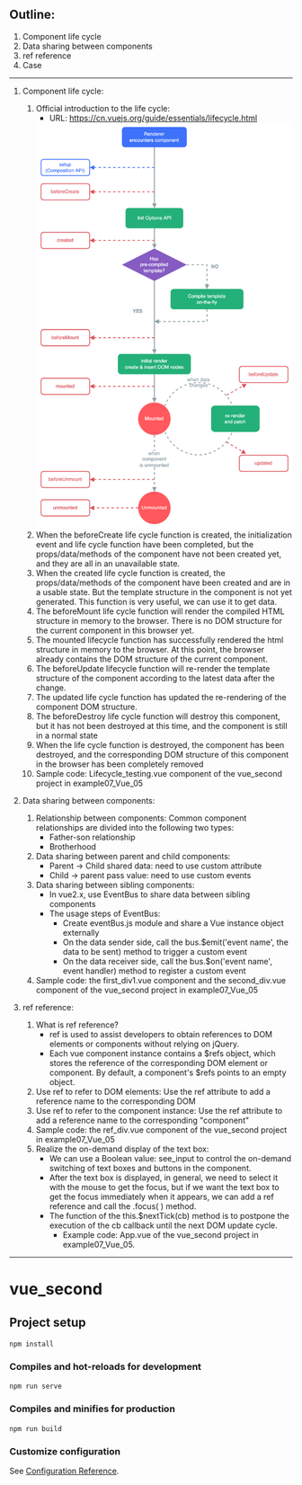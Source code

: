 ## Outline:
1. Component life cycle
2. Data sharing between components
3. ref reference
4. Case
---

1. Component life cycle: 
    1. Official introduction to the life cycle:
        * URL: https://cn.vuejs.org/guide/essentials/lifecycle.html
        <img src="../../image/lifecycle.png">
    2. When the beforeCreate life cycle function is created, the initialization event and life cycle function have been completed, but the props/data/methods of the component have not been created yet, and they are all in an unavailable state.
    3. When the created life cycle function is created, the props/data/methods of the component have been created and are in a usable state. But the template structure in the component is not yet generated. This function is very useful, we can use it to get data.
    4. The beforeMount life cycle function will render the compiled HTML structure in memory to the browser. There is no DOM structure for the current component in this browser yet.
    5. The mounted lifecycle function has successfully rendered the html structure in memory to the browser. At this point, the browser already contains the DOM structure of the current component.
    6. The beforeUpdate lifecycle function will re-render the template structure of the component according to the latest data after the change.
    7. The updated life cycle function has updated the re-rendering of the component DOM structure.
    8. The beforeDestroy life cycle function will destroy this component, but it has not been destroyed at this time, and the component is still in a normal state
    9. When the life cycle function is destroyed, the component has been destroyed, and the corresponding DOM structure of this component in the browser has been completely removed
    10. Sample code: Lifecycle_testing.vue component of the vue_second project in example07_Vue_05

2. Data sharing between components:
    1. Relationship between components: Common component relationships are divided into the following two types:
        * Father-son relationship
        * Brotherhood
    2. Data sharing between parent and child components:
        * Parent -> Child shared data: need to use custom attribute
        * Child -> parent pass value: need to use custom events
    3. Data sharing between sibling components:
        * In vue2.x, use EventBus to share data between sibling components
        * The usage steps of EventBus:
            + Create eventBus.js module and share a Vue instance object externally
            + On the data sender side, call the bus.$emit('event name', the data to be sent) method to trigger a custom event
            + On the data receiver side, call the bus.$on('event name', event handler) method to register a custom event
    4. Sample code: the first_div1.vue component and the second_div.vue component of the vue_second project in example07_Vue_05

3. ref reference:
    1. What is ref reference?
         * ref is used to assist developers to obtain references to DOM elements or components without relying on jQuery.
         * Each vue component instance contains a $refs object, which stores the reference of the corresponding DOM element or component. By default, a component's $refs points to an empty object.
    2. Use ref to refer to DOM elements:
         Use the ref attribute to add a reference name to the corresponding DOM
    3. Use ref to refer to the component instance:
         Use the ref attribute to add a reference name to the corresponding "component"
    4. Sample code: the ref_div.vue component of the vue_second project in example07_Vue_05
    5. Realize the on-demand display of the text box:
        * We can use a Boolean value: see_input to control the on-demand switching of text boxes and buttons in the component.
        * After the text box is displayed, in general, we need to select it with the mouse to get the focus, but if we want the text box to get the focus immediately when it appears, we can add a ref reference and call the .focus( ) method.
        * The function of the this.$nextTick(cb) method is to postpone the execution of the cb callback until the next DOM update cycle.
            + Example code: App.vue of the vue_second project in example07_Vue_05.
        
---
# vue_second

## Project setup
```
npm install
```

### Compiles and hot-reloads for development
```
npm run serve
```

### Compiles and minifies for production
```
npm run build
```

### Customize configuration
See [Configuration Reference](https://cli.vuejs.org/config/).
